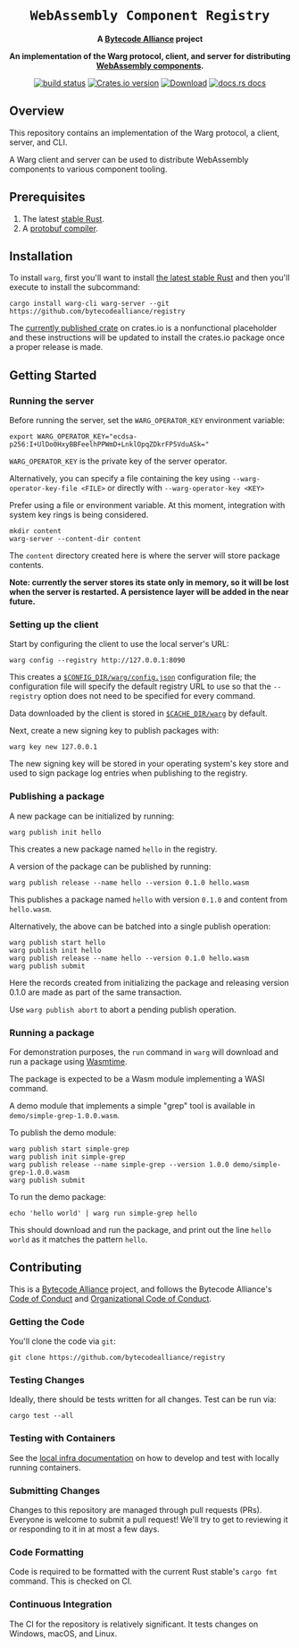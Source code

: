 <div align="center">
  <h1><code>WebAssembly Component Registry</code></h1>

<strong>A <a href="https://bytecodealliance.org/">Bytecode Alliance</a> project</strong>

  <p>
    <strong>An implementation of the Warg protocol, client, and server for distributing <a href="https://github.com/WebAssembly/component-model/">WebAssembly components</a>.</strong>
  </p>

  <p>
    <a href="https://github.com/bytecodealliance/registry/actions?query=workflow%3ACI"><img src="https://github.com/bytecodealliance/registry/workflows/Rust/badge.svg" alt="build status" /></a>
    <a href="https://crates.io/crates/warg-cli"><img src="https://img.shields.io/crates/v/warg-cli.svg?style=flat-square" alt="Crates.io version" /></a>
    <a href="https://crates.io/crates/warg-cli"><img src="https://img.shields.io/crates/d/warg-cli.svg?style=flat-square" alt="Download" /></a>
    <a href="https://bytecodealliance.github.io/warg-cli/"><img src="https://img.shields.io/badge/docs-latest-blue.svg?style=flat-square" alt="docs.rs docs" /></a>
  </p>
</div>

## Overview

This repository contains an implementation of the Warg protocol, a client,
server, and CLI.

A Warg client and server can be used to distribute WebAssembly components to
various component tooling.

## Prerequisites

1. The latest [stable Rust](https://www.rust-lang.org/tools/install).
2. A [protobuf compiler](http://google.github.io/proto-lens/installing-protoc.html).

## Installation

To install `warg`, first you'll want to install
[the latest stable Rust](https://www.rust-lang.org/tools/install) and then
you'll execute to  install the subcommand:

```
cargo install warg-cli warg-server --git https://github.com/bytecodealliance/registry
```

The [currently published crate](https://crates.io/crates/warg-cli)
on crates.io is a nonfunctional placeholder and these instructions will be
updated to install the crates.io package once a proper release is made.

## Getting Started

### Running the server

Before running the server, set the `WARG_OPERATOR_KEY` environment 
variable:

```
export WARG_OPERATOR_KEY="ecdsa-p256:I+UlDo0HxyBBFeelhPPWmD+LnklOpqZDkrFP5VduASk="
```

`WARG_OPERATOR_KEY` is the private key of the server operator.

Alternatively, you can specify a file containing the key using `--warg-operator-key-file <FILE>` or directly with `--warg-operator-key <KEY>`

Prefer using a file or environment variable. At this moment, integration with system key rings is being considered.

```
mkdir content
warg-server --content-dir content
```

The `content` directory created here is where the server will store package 
contents.

**Note: currently the server stores its state only in memory, so it will be 
lost when the server is restarted. A persistence layer will be added in the 
near future.**

### Setting up the client

Start by configuring the client to use the local server's URL:

```
warg config --registry http://127.0.0.1:8090
```

This creates a [`$CONFIG_DIR/warg/config.json`][config_dir] configuration file; 
the configuration file will specify the default registry URL to use so that the
`--registry` option does not need to be specified for every command.

Data downloaded by the client is stored in [`$CACHE_DIR/warg`][cache_dir] by 
default.

Next, create a new signing key to publish packages with:

```
warg key new 127.0.0.1
```

The new signing key will be stored in your operating system's key store and
used to sign package log entries when publishing to the registry.

[config_dir]: https://docs.rs/dirs/5.0.0/dirs/fn.config_dir.html
[cache_dir]: https://docs.rs/dirs/5.0.0/dirs/fn.cache_dir.html

### Publishing a package

A new package can be initialized by running:

```
warg publish init hello
```

This creates a new package named `hello` in the registry.

A version of the package can be published by running:

```
warg publish release --name hello --version 0.1.0 hello.wasm
```

This publishes a package named `hello` with version `0.1.0` and content from 
`hello.wasm`.

Alternatively, the above can be batched into a single publish operation:

```
warg publish start hello
warg publish init hello
warg publish release --name hello --version 0.1.0 hello.wasm
warg publish submit
```

Here the records created from initializing the package and releasing version
0.1.0 are made as part of the same transaction.

Use `warg publish abort` to abort a pending publish operation.

### Running a package

For demonstration purposes, the `run` command in `warg` will download and 
run a package using [Wasmtime](https://wasmtime.dev/).

The package is expected to be a Wasm module implementing a WASI command.

A demo module that implements a simple "grep" tool is available in `demo/simple-grep-1.0.0.wasm`.

To publish the demo module:

```
warg publish start simple-grep
warg publish init simple-grep
warg publish release --name simple-grep --version 1.0.0 demo/simple-grep-1.0.0.wasm
warg publish submit
```

To run the demo package:

```
echo 'hello world' | warg run simple-grep hello
```

This should download and run the package, and print out the line `hello world` as it matches the pattern `hello`.

## Contributing

This is a [Bytecode Alliance](https://bytecodealliance.org/) project, and
follows the Bytecode Alliance's [Code of Conduct](CODE_OF_CONDUCT.md) and
[Organizational Code of Conduct](ORG_CODE_OF_CONDUCT.md).

### Getting the Code

You'll clone the code via `git`:

```
git clone https://github.com/bytecodealliance/registry
```

### Testing Changes

Ideally, there should be tests written for all changes. Test can be run via:

```
cargo test --all
```

### Testing with Containers

See the [local infra documentation](infra/local/README.md) on how to develop and test with locally running containers.

### Submitting Changes

Changes to this repository are managed through pull requests (PRs). Everyone
is welcome to submit a pull request! We'll try to get to reviewing it or
responding to it in at most a few days.

### Code Formatting

Code is required to be formatted with the current Rust stable's `cargo fmt`
command. This is checked on CI.

### Continuous Integration

The CI for the repository is relatively significant. It tests changes on
Windows, macOS, and Linux.
